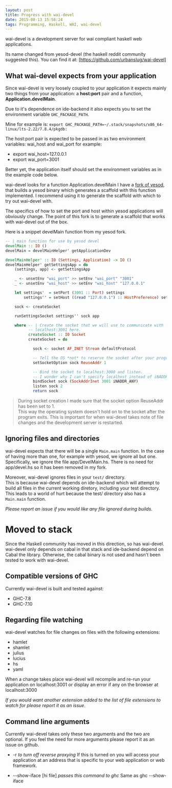 ```yaml
---
layout: post
title: Progress with wai-devel
date: 2015-08-13 15:58:24
tags: Programming, Haskell, WAI, wai-devel
---
```


wai-devel is a  development server for wai compliant haskell web applications.  

Its name changed from yesod-devel (the haskell reddit community suggested this).
You can find it at: [https://github.com/urbanslug/wai-devel]

## What wai-devel expects from your application
Since wai-devel is very loosely coupled to your application it expects mainly two things from your application:
a **host:port** pair and a function, **Application.develMain**.

Due to it's dependence on ide-backend it also expects you to set the environment variable `GHC_PACKAGE_PATH`.

Mine for example is: `export GHC_PACKAGE_PATH=~/.stack/snapshots/x86_64-linux/lts-2.22/7.8.4/pkgdb:`

The host:port pair is expected to be passed in as two environment variables:
wai_host and wai_port for example:

* export wai_host=127.0.0.1
* export wai_port=3001

Better yet, the application itself should set the environment variables as in the example code below.

wai-devel looks for a function Application.develMain
I have a [fork of yesod], that builds a yesod binary which
generates a scaffold with this function implemented.
I recommend using it to generate the scaffold with which to try out wai-devel with.

The specifics of how to set the port and host within yesod applications will obviously change.
The point of this fork is to generate a scaffold that works with wai-devel out of the box.

Here is a snippet develMain function from my yesod fork.

```haskell
-- | main function for use by yesod devel
develMain :: IO ()
develMain = develMainHelper' getApplicationDev

develMainHelper' :: IO (Settings, Application) -> IO ()
develMainHelper' getSettingsApp = do
    (settings, app) <- getSettingsApp

    _ <- unsetEnv "wai_port" >> setEnv "wai_port" "3001"
    _ <- unsetEnv "wai_host" >> setEnv "wai_host" "127.0.0.1"

    let settings'  = setPort (3001 :: Port) settings
        settings'' = setHost ((read "127.0.0.1") :: HostPreference) settings\'

    sock <- createSocket

    runSettingsSocket settings'' sock app

    where -- | Create the socket that we will use to communicate with
          -- localhost:3001 here.
          createSocket :: IO Socket
          createSocket = do

            sock <- socket AF_INET Stream defaultProtocol

            -- Tell the OS *not* to reserve the socket after your program exits.
            setSocketOption sock ReuseAddr 1

            -- Bind the socket to localhost:3000 and listen.
            -- I wonder why I can't specify localhost instead of iNADDR_ANY
            bindSocket sock (SockAddrInet 3001 iNADDR_ANY)
            listen sock 2
            return sock
```


> During socket creation I made sure that the socket option ReuseAddr has been set to 1.  
> This way the operating system doesn't hold on to the socket after the program exits.
> This is important for when wai-devel takes note of file changes and the development server is restarted.


## Ignoring files and directories
wai-devel expects that there will be a single `Main.main` function.
In the case of having more than one, for example with yesod, we ignore all but one.
Specifically, we ignore the file app/DevelMain.hs.
There is no need for app/devel.hs so it has been removed in my fork.

Moreover, wai-devel ignores files in your `test/` directory.  
This is because wai-devel depends on ide-backend which will attempt to build all files in the current working diretory,
including your test directory. This leads to a world of hurt because the test/ directory also has a `Main.main` function.  


*Please report an issue if you would like any file ignored during builds.*

# Moved to stack
Since the Haskell community has moved in this direction, so has wai-devel.  
wai-devel only depends on cabal in that stack and ide-backend depend on Cabal the library.
Otherwise, the cabal binary is not used and hasn't been tested to work with wai-devel.

## Compatible versions of GHC
Currently wai-devel is built and tested against:

* GHC-7.8
* GHC-7.10


## Regarding file watching
wai-devel watches for file changes on files with the following extensions:

* hamlet
* shamlet
* julius
* lucius
* hs
* yaml

When a change takes place wai-devel will recompile and re-run your application
on localhost:3001 or display an error if any on the browser at localhost:3000

*If you would want another extension added to the list of file extensions to watch for please report it as an issue.*

## Command line arguments

Currently wai-devel takes only these two arguments and the two are optional.
If you feel the need for more arguments please report it as an issue on github.

* -r *to turn off reverse proxying*
If this is turned on you will access your application at an address that is specific to
your web application or web framework.

* --show-iface [hi file] *passes this command to ghc*
Same as ghc --show-iface

[fork of yesod]: https://github.com/urbanslug/yesod
[https://github.com/urbanslug/wai-devel]: https://github.com/urbanslug/wai-devel
